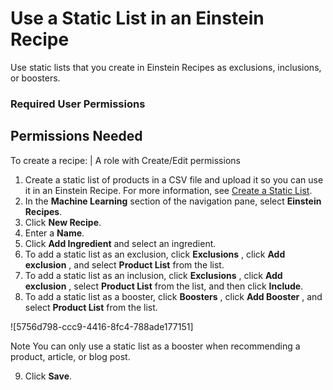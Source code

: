 

# Use a Static List in an Einstein Recipe

Use static lists that you create in Einstein Recipes as exclusions,
inclusions, or boosters.

### Required User Permissions

Permissions Needed  
---  
To create a recipe: | A role with Create/Edit permissions  
  
  1. Create a static list of products in a CSV file and upload it so you can use it in an Einstein Recipe. For more information, see [Create a Static List](https://help.salesforce.com/s/articleView?id=sf.mc_pers_catalog_static_list_create.htm&language=en_US&type=5 "Use the StaticList tag to group products together in a static list. You can upload a comma-separated values \(CSV\) file of products to a static list, and then use that list in Einstein Recipes as an exclusion, inclusion, or booster."). 
  2. In the **Machine Learning** section of the navigation pane, select **Einstein Recipes**.
  3. Click **New Recipe**.
  4. Enter a **Name**.
  5. Click **Add Ingredient** and select an ingredient.
  6. To add a static list as an exclusion, click **Exclusions** , click **Add exclusion** , and select **Product List** from the list.
  7. To add a static list as an inclusion, click **Exclusions** , click **Add exclusion** , select **Product List** from the list, and then click **Include**.
  8. To add a static list as a booster, click **Boosters** , click **Add Booster** , and select **Product List** from the list.

![5756d798-ccc9-4416-8fc4-788ade177151]

Note You can only use a static list as a booster when recommending a product,
article, or blog post.

  9. Click **Save**.

